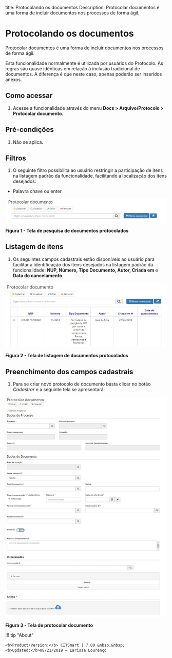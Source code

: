 title: Protocolando os documentos
Description: Protocolar documentos é uma forma de incluir documentos nos processos de forma ágil.
# Protocolando os documentos

Protocolar documentos é uma forma de incluir documentos nos processos de forma ágil.

Esta funcionalidade normalmente é utilizada por usuários do Protocolo. As regras são quase idênticas em relação à inclusão
tradicional de documentos. A diferença é que neste caso, apenas poderão ser inseridos anexos.

Como acessar
---------------

1. Acesse a funcionalidade através do menu **Docs > Arquivo/Protocolo > Protocolar documento**.

Pré-condições
---------------

1. Não se aplica.

Filtros
-----------

1. O seguinte filtro possibilita ao usuário restringir a participação de itens na listagem padrão da funcionalidade, facilitando
a localização dos itens desejados:

- Palavra chave ou enter

![Pesquisa](images/protocolo.img1.jpg)

**Figura 1 - Tela de pesquisa de documentos protocolados**

Listagem de itens
---------------------

1. Os seguintes campos cadastrais estão disponíveis ao usuário para facilitar a identificação dos itens desejados na listagem
padrão da funcionalidade: **NUP, Número, Tipo Documento, Autor, Criada em** e **Data do cancelamento**.

![Listagem](images/protocolo.img2.jpg)

**Figura 2 - Tela de listagem de documentos protocolados**

Preenchimento dos campos cadastrais
--------------------------------------

1. Para se criar novo protocolo de documento basta clicar no botão *Cadastrar* e a seguinte tela se apresentará:

![Protocolar](images/protocolo.img3.jpg)

**Figura 3 - Tela de protocolar documento**

!!! tip "About"

    <b>Product/Version:</b> CITSmart | 7.00 &nbsp;&nbsp;
    <b>Updated:</b>08/21/2019 – Larissa Lourenço












